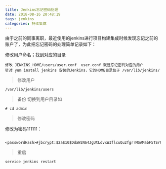 ```yaml
---
title: Jenkins忘记密码处理
date: 2018-08-16 20:48:19
tags: jenkins
categories: 持续集成
---
```



由于之前的同事离职，最近使用的jenkins进行项目构建集成时候发现忘记之前的账户了，为此把忘记密码的处理简单记录如下：
<!--more-->
修改用户命名；找到对应的目录
```
修改 JENKINS_HOME/users/user.conf  user.conf 就是忘记密码对应的用户
针对 yum install jenkins 安装的Jenkins，它的HOME目录位于 /var/lib/jenkins/ 
```

> 修改用户

```
/var/lib/jenkins/users
```

> 备份 切换到用户目录如

```
# cd admin
```
> 修改密码

修改为密码111111：
```
 <passwordHash>#jbcrypt:$2a$10$DdaWzN64JgUtLdvxWIflcuQu2fgrrMSAMabF5TSrGK5nXitqK9ZMS</passwordHash>
```

> 重启

```
service jenkins restart
```